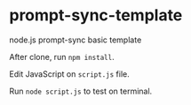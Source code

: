 # prompt-sync-template

node.js prompt-sync basic template

After clone, run `npm install`.

Edit JavaScript on `script.js` file.

Run `node script.js` to test on terminal.
